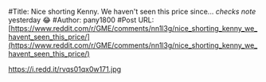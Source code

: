 #Title: Nice shorting Kenny. We haven't seen this price since... *checks note* yesterday 😂
#Author: pany1800
#Post URL: [https://www.reddit.com/r/GME/comments/nn1l3g/nice_shorting_kenny_we_havent_seen_this_price/](https://www.reddit.com/r/GME/comments/nn1l3g/nice_shorting_kenny_we_havent_seen_this_price/)


https://i.redd.it/rvqs01qx0w171.jpg